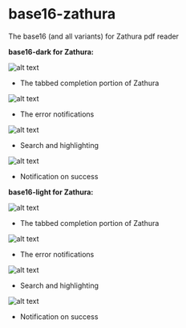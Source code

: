 base16-zathura
==============

The base16 (and all variants) for Zathura pdf reader

**base16-dark for Zathura:**

![alt text](https://raw.github.com/esn89/base16-zathura/master/screenies/zathura-dark-completion.png "Completion Tab")
* The tabbed completion portion of Zathura

![alt text](https://raw.github.com/esn89/base16-zathura/master/screenies/zathura-dark-error.png "Error notifications")
* The error notifications

![alt text](https://raw.github.com/esn89/base16-zathura/master/screenies/zathura-dark-search.png "Search and highlight")
* Search and highlighting

![alt text](https://raw.github.com/esn89/base16-zathura/master/screenies/zathura-successnote.png "Succesfully selected")
* Notification on success

**base16-light for Zathura:**

![alt text](https://raw.github.com/esn89/base16-zathura/master/screenies/zathura-light-completion.png "Completion Tab")
* The tabbed completion portion of Zathura

![alt text](https://raw.github.com/esn89/base16-zathura/master/screenies/zathura-light-error.png "Error notifications")
* The error notifications

![alt text](https://raw.github.com/esn89/base16-zathura/master/screenies/zathura-light-search.png "Search and highlight")
* Search and highlighting

![alt text](https://raw.github.com/esn89/base16-zathura/master/screenies/zathura-light-successnote.png "Succesfully selected")
* Notification on success
